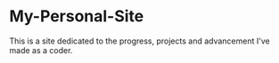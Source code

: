 # My-Personal-Site
This is a site dedicated to the progress, projects and advancement I've made as a coder.
